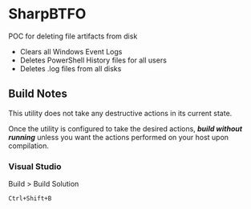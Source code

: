 # SharpBTFO
POC for deleting file artifacts from disk

- Clears all Windows Event Logs
- Deletes PowerShell History files for all users
- Deletes .log files from all disks

## Build Notes
This utility does not take any destructive actions in its current state.

Once the utility is configured to take the desired actions, _**build without running**_ unless you want the actions performed on your host upon compilation.
### Visual Studio
Build > Build Solution

`Ctrl+Shift+B`
